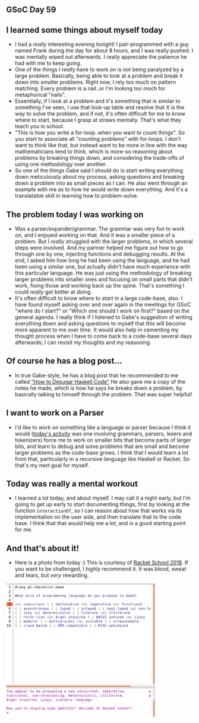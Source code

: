 ## GSoC Day 59

## I learned some things about myself today

 - I had a *really* interesting evening tonight! I pair-programmed with a guy named Frank during the day for about 8 hours,
   and I was really pushed. I was mentally wiped out afterwards. I really appreciate the patience he had with me to keep going. 
 - One of the things I *really* have to work on is not being paralyzed by a large problem. Basically,
   being able to look at a problem and break it down into smaller problems. Right now, I rely too much
   on pattern matching. Every problem is a nail..or I'm looking too much for metaphorical "nails".
 - Essentially, if I look at a problem and it's something that is similar to something I've seen,
   I use that look-up table and resolve that X is the way to solve the problem, and if not, it's often
   difficult for me to know where to start, because I grasp at straws mentally. That's what they teach you in school.
 - "This is how you write a for-loop..when you want to count things". So you start to associate all "counting problems"
   with for-loops. I don't want to think like that, but instead want to be more in line with the way mathematicians
   tend to think, which is more-so reasoning about problems by breaking things down, and considering the trade-offs
   of using one methodology over another.
 - So one of the things Gabe said I should do is start writing everything down meticulously about my process,
   asking questions and breaking down a problem into as small pieces as I can. He also went through an example
   with me as to how he would write down everything. And it's a translatable skill in learning how to problem-solve.
   
## The problem today I was working on
 - Was a parser/expander/grammar. The grammar was very fun to work on, and I enjoyed working on that. And it was
   a smaller piece of a problem. But I *really* struggled with the larger problems, in which several steps
   were involved. And my partner helped me figure out how to go through one by one, injecting functions and debugging
   results. At the end, I asked him how long he had been using the language, and he had been using a similar one, but
   actually didn't have much experience with this particular language. He was just using the methodology of breaking
   larger problems into smaller ones and focusing on small parts that didn't work, fixing those and working back up
   the spine. That's something I could *really* get better at doing.
 - It's often difficult to know where to *start* in a large code-base, also. I have found myself asking over and over
   again in the meetings for GSoC "where do I start?" or "Which one should I work on first?" based on the general
   agenda. I really think if I listened to Gabe's suggestion of writing everything down and asking questions to
   myself that this will become more apparent to me over time. It would also help in cementing my thought process
   when I have to come back to a code-base several days afterwards; I can revisit my thoughts and my reasoning.
   
## Of course he has a blog post...
 - In true Gabe-style, he has a blog post that he recommended to me called ["How to Desugar Haskell Code"](http://www.haskellforall.com/2014/10/how-to-desugar-haskell-code.html)
   He also gave me a copy of the notes he made, which is how he says he breaks down a problem, by basically talking to himself
   through the problem. That was super helpful!
   
## I want to work on a Parser
 - I'd like to work on something like a language or parser because I think it would ([today's activity](https://github.com/kammitama5/racket_jacket/tree/master/7_11_18_notes_and_programmes) was one involving
   grammars, parsers, lexers and tokenizers) force me to work on smaller bits that become parts of larger bits, and 
   learn to debug and solve problems that are small and become larger problems as the code-base grows. I think that
   I would learn a lot from that, particularly in a recursive language like Haskell or Racket. So that's my next 
   goal for myself.
   
## Today was really a mental workout
 - I learned a lot today, and about myself. I may call it a night early, but I'm going to get up early to start
   documenting things, first by looking at the function ```interactionOf```, so I can reason about how that works
   via its implementation on the user side, and then translate that to the code base. I think that that would help 
   me a *lot*, and is a good starting point for me.
   
## And that's about it!
 - Here is a photo from today :) This is courtesy of [Racket School 2018](https://summer-school.racket-lang.org/2018/plan/mon-mor-lecture.html). If you want to be challenged, I *highly* recommend it. 
 It was blood, sweat and tears, but *very* rewarding.
 
 <img src="/images/racket_ambition.png" width="400">
   

   

